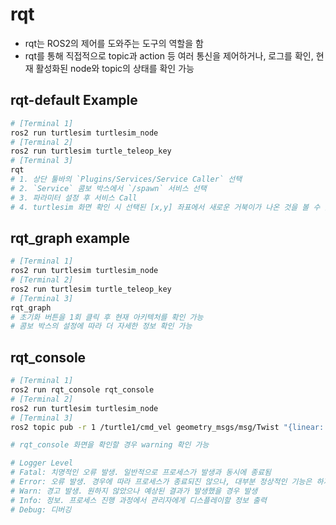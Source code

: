 # rqt
- rqt는 ROS2의 제어를 도와주는 도구의 역할을 함
- rqt를 통해 직접적으로 topic과 action 등 여러 통신을 제어하거나, 로그를 확인, 현재 활성화된 node와 topic의 상태를 확인 가능

## rqt-default Example

```bash
# [Terminal 1]
ros2 run turtlesim turtlesim_node
# [Terminal 2]
ros2 run turtlesim turtle_teleop_key
# [Terminal 3]
rqt
# 1. 상단 툴바의 `Plugins/Services/Service Caller` 선택
# 2. `Service` 콤보 박스에서 `/spawn` 서비스 선택
# 3. 파라미터 설정 후 서비스 Call
# 4. turtlesim 화면 확인 시 선택된 [x,y] 좌표에서 새로운 거북이가 나온 것을 볼 수 있음
```

## rqt_graph example

```bash
# [Terminal 1]
ros2 run turtlesim turtlesim_node
# [Terminal 2]
ros2 run turtlesim turtle_teleop_key
# [Terminal 3]
rqt_graph
# 초기화 버튼을 1회 클릭 후 현재 아키텍처를 확인 가능
# 콤보 박스의 설정에 따라 더 자세한 정보 확인 가능
```

## rqt_console
```bash
# [Terminal 1]
ros2 run rqt_console rqt_console
# [Terminal 2]
ros2 run turtlesim turtlesim_node
# [Terminal 3]
ros2 topic pub -r 1 /turtle1/cmd_vel geometry_msgs/msg/Twist "{linear: {x: 2.0, y: 0.0, z: 0.0}, angular: {x: 0.0,y: 0.0,z: 0.0}}"

# rqt_console 화면을 확인할 경우 warning 확인 가능

# Logger Level
# Fatal: 치명적인 오류 발생. 일반적으로 프로세스가 발생과 동시에 종료됨
# Error: 오류 발생. 경우에 따라 프로세스가 종료되진 않으나, 대부분 정상적인 기능은 하지 못함
# Warn: 경고 발생. 원하지 않았으나 예상된 결과가 발생했을 경우 발생
# Info: 정보. 프로세스 진행 과정에서 관리자에게 디스플레이할 정보 출력
# Debug: 디버깅
```